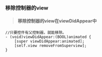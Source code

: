 ### 移除控制器的view

> #### 移除控制器的view在viewDidAppear中

```
//只要控件有父控制器，就能移除。
- (void)viewDidAppear:(BOOL)animated {
    [super viewDidAppear:animated];
    [self.view removeFromSuperview];
}
```



